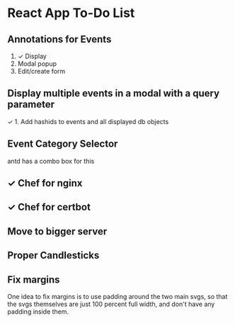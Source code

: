 # React App To-Do List

## Annotations for Events

1. ✓ Display
2. Modal popup
3. Edit/create form

## Display multiple events in a modal with a query parameter

✓ 1. Add hashids to events and all displayed db objects

## Event Category Selector

antd has a combo box for this

## ✓ Chef for nginx

## ✓ Chef for certbot

## Move to bigger server

## Proper Candlesticks

## Fix margins

One idea to fix margins is to use padding around the two main svgs, so that the svgs themselves are just 100 percent full width, and don't have any padding inside them.
